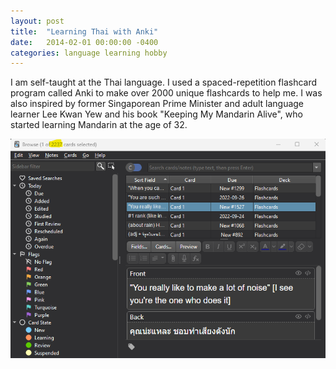 ```yaml
---
layout: post
title:  "Learning Thai with Anki"
date:   2014-02-01 00:00:00 -0400
categories: language learning hobby
---
```


I am self-taught at the Thai language. I used a spaced-repetition flashcard program called Anki to make over 2000 unique flashcards to help me. I was also inspired by former Singaporean Prime Minister and adult language learner Lee Kwan Yew and his book "Keeping My Mandarin Alive", who started learning Mandarin at the age of 32.

<!-- ![Anki Flashcards 1](/media/anki1.png) -->
![Anki Flashcards 2](/media/anki2.png)

